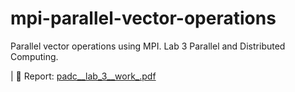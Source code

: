 # mpi-parallel-vector-operations
Parallel vector operations using MPI. Lab 3 Parallel and Distributed Computing.

| 📝 Report: [padc__lab_3__work_.pdf](padc__lab_3__work_.pdf)

